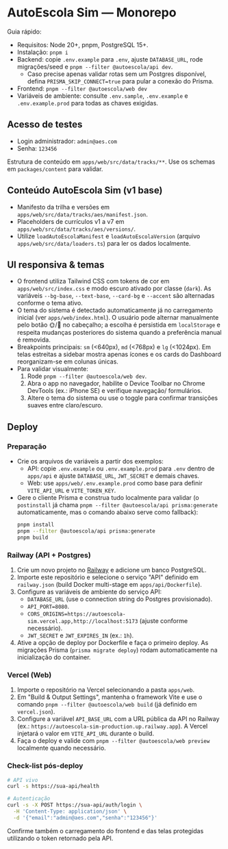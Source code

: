 # AutoEscola Sim — Monorepo

Guia rápido:
- Requisitos: Node 20+, pnpm, PostgreSQL 15+.
- Instalação: `pnpm i`
- Backend: copie `.env.example` para `.env`, ajuste `DATABASE_URL`, rode migrações/seed e `pnpm --filter @autoescola/api dev`.
  - Caso precise apenas validar rotas sem um Postgres disponível, defina `PRISMA_SKIP_CONNECT=true` para pular a conexão do Prisma.
- Frontend: `pnpm --filter @autoescola/web dev`
- Variáveis de ambiente: consulte `.env.sample`, `.env.example` e `.env.example.prod` para todas as chaves exigidas.

## Acesso de testes

- Login administrador: `admin@aes.com`
- Senha: `123456`

Estrutura de conteúdo em `apps/web/src/data/tracks/**`. Use os schemas em `packages/content` para validar.

## Conteúdo AutoEscola Sim (v1 base)
- Manifesto da trilha e versões em `apps/web/src/data/tracks/aes/manifest.json`.
- Placeholders de currículos v1 a v7 em `apps/web/src/data/tracks/aes/versions/`.
- Utilize `loadAutoEscolaManifest` e `loadAutoEscolaVersion` (arquivo `apps/web/src/data/loaders.ts`) para ler os dados localmente.

## UI responsiva & temas

- O frontend utiliza Tailwind CSS com tokens de cor em `apps/web/src/index.css` e modo escuro ativado por classe (`dark`). As variáveis `--bg-base`, `--text-base`, `--card-bg` e `--accent` são alternadas conforme o tema ativo.
- O tema do sistema é detectado automaticamente já no carregamento inicial (ver `apps/web/index.html`). O usuário pode alternar manualmente pelo botão 🌞/🌙 no cabeçalho; a escolha é persistida em `localStorage` e respeita mudanças posteriores do sistema quando a preferência manual é removida.
- Breakpoints principais: `sm` (<640px), `md` (<768px) e `lg` (<1024px). Em telas estreitas a sidebar mostra apenas ícones e os cards do Dashboard reorganizam-se em colunas únicas.
- Para validar visualmente:
  1. Rode `pnpm --filter @autoescola/web dev`.
  2. Abra o app no navegador, habilite o Device Toolbar no Chrome DevTools (ex.: iPhone SE) e verifique navegação/ formulários.
  3. Altere o tema do sistema ou use o toggle para confirmar transições suaves entre claro/escuro.

## Deploy

### Preparação

- Crie os arquivos de variáveis a partir dos exemplos:
  - API: copie `.env.example` ou `.env.example.prod` para `.env` dentro de `apps/api` e ajuste `DATABASE_URL`, `JWT_SECRET` e demais chaves.
  - Web: use `apps/web/.env.example.prod` como base para definir `VITE_API_URL` e `VITE_TOKEN_KEY`.
- Gere o cliente Prisma e construa tudo localmente para validar (o `postinstall` já chama `pnpm --filter @autoescola/api prisma:generate` automaticamente, mas o comando abaixo serve como fallback):
  ```bash
  pnpm install
  pnpm --filter @autoescola/api prisma:generate
  pnpm build
  ```

### Railway (API + Postgres)

1. Crie um novo projeto no [Railway](https://railway.app) e adicione um banco PostgreSQL.
2. Importe este repositório e selecione o serviço "API" definido em `railway.json` (build Docker multi-stage em `apps/api/Dockerfile`).
3. Configure as variáveis de ambiente do serviço API:
   - `DATABASE_URL` (use o connection string do Postgres provisionado).
   - `API_PORT=8080`.
   - `CORS_ORIGINS=https://autoescola-sim.vercel.app,http://localhost:5173` (ajuste conforme necessário).
   - `JWT_SECRET` e `JWT_EXPIRES_IN` (ex.: `1h`).
4. Ative a opção de deploy por Dockerfile e faça o primeiro deploy. As migrações Prisma (`prisma migrate deploy`) rodam automaticamente na inicialização do container.

### Vercel (Web)

1. Importe o repositório na Vercel selecionando a pasta `apps/web`.
2. Em "Build & Output Settings", mantenha o framework Vite e use o comando `pnpm --filter @autoescola/web build` (já definido em `vercel.json`).
3. Configure a variável `API_BASE_URL` com a URL pública da API no Railway (ex.: `https://autoescola-sim-production.up.railway.app`). A Vercel injetará o valor em `VITE_API_URL` durante o build.
4. Faça o deploy e valide com `pnpm --filter @autoescola/web preview` localmente quando necessário.

### Check-list pós-deploy

```bash
# API vivo
curl -s https://sua-api/health

# Autenticação
curl -s -X POST https://sua-api/auth/login \
  -H 'Content-Type: application/json' \
  -d '{"email":"admin@aes.com","senha":"123456"}'
```

Confirme também o carregamento do frontend e das telas protegidas utilizando o token retornado pela API.
